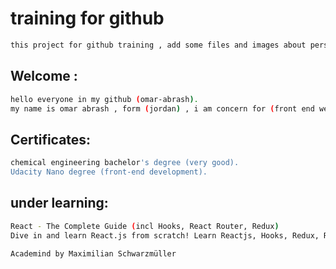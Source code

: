 # training for github
```bash
this project for github training , add some files and images about personal information.
```

## Welcome :
```bash
hello everyone in my github (omar-abrash).
my name is omar abrash , form (jordan) , i am concern for (front end websites development).
```


## Certificates:
```bash
chemical engineering bachelor's degree (very good).
Udacity Nano degree (front-end development).
```

## under learning:
```bash
React - The Complete Guide (incl Hooks, React Router, Redux)
Dive in and learn React.js from scratch! Learn Reactjs, Hooks, Redux, React Routing, Animations, Next.js and way more!

Academind by Maximilian Schwarzmüller
```
